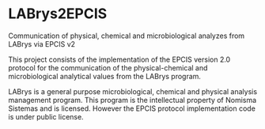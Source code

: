 # LABrys2EPCIS
Communication of physical, chemical and microbiological analyzes from LABrys via EPCIS v2

This project consists of the implementation of the EPCIS version 2.0 protocol for the communication of the physical-chemical and microbiological analytical values from the LABrys program.

LABrys is a general purpose microbiological, chemical and physical analysis management program. This program is the intellectual property of Nomisma Sistemas and is licensed. However the EPCIS protocol implementation code is under public license.


